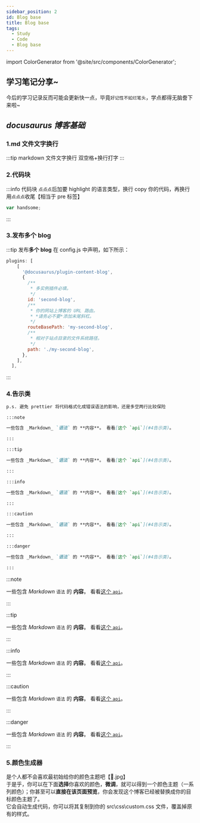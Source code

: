 ```yaml
---
sidebar_position: 2
id: Blog base
title: Blog base
tags:
  - Study
  - Code
  - Blog base
---
```


import ColorGenerator from '@site/src/components/ColorGenerator';

## 学习笔记分享~

今后的学习记录反而可能会更新快一点，毕竟`好记性不如烂笔头`，学点都得无脑誊下来啦~

## _docusaurus 博客基础_

### 1.md 文件文字换行

:::tip markdown 文件文字换行
双空格+换行打字
:::

### 2.代码块

:::info 代码块
`点点点`后加要 highlight 的语言类型，换行 copy 你的代码，再换行用`点点点`收尾【相当于 pre 标签】

```js
var handsome;
```

:::

### 3.发布多个 blog

:::tip 发布**多个 blog**
在 config.js 中声明，如下所示：

```js title="/static/docusaurus.config.js"
plugins: [
    [
      '@docusaurus/plugin-content-blog',
      {
        /**
         * 多实例插件必填。
         */
        id: 'second-blog',
        /**
         * 你的网站上博客的 URL 路由。
         * *请务必不要*添加末尾斜杠。
         */
        routeBasePath: 'my-second-blog',
        /**
         * 相对于站点目录的文件系统路径。
         */
        path: './my-second-blog',
      },
    ],
  ],
```

:::

### 4.告示类

```markdown
p.s. 避免 prettier 将代码格式化成错误语法的影响，还是多空两行比较保险

:::note

一些包含 _Markdown_ `语法` 的 **内容**。 看看[这个 `api`](#4告示类)。

:::

:::tip

一些包含 _Markdown_ `语法` 的 **内容**。 看看[这个 `api`](#4告示类)。

:::

:::info

一些包含 _Markdown_ `语法` 的 **内容**。 看看[这个 `api`](#4告示类)。

:::

:::caution

一些包含 _Markdown_ `语法` 的 **内容**。 看看[这个 `api`](#4告示类)。

:::

:::danger

一些包含 _Markdown_ `语法` 的 **内容**。 看看[这个 `api`](#4告示类)。

:::
```

:::note

一些包含 _Markdown_ `语法` 的 **内容**。 看看[这个 `api`](#4告示类)。

:::

:::tip

一些包含 _Markdown_ `语法` 的 **内容**。 看看[这个 `api`](#4告示类)。

:::

:::info

一些包含 _Markdown_ `语法` 的 **内容**。 看看[这个 `api`](#4告示类)。

:::

:::caution

一些包含 _Markdown_ `语法` 的 **内容**。 看看[这个 `api`](#4告示类)。

:::

:::danger

一些包含 _Markdown_ `语法` 的 **内容**。 看看[这个 `api`](#4告示类)。

:::

### 5.颜色生成器

是个人都不会喜欢最初始给你的颜色主题吧【🐶.jpg】  
于是乎，你可以在下面**选择**你喜欢的颜色，**微调**，就可以得到一个颜色主题（一系列颜色）；你甚至可以**直接在该页面预览**，你会发现这个博客已经被替换成你的目标颜色主题了。  
它会自动生成代码，你可以将其复制到你的 src\css\custom.css 文件，覆盖掉原有的样式。

<ColorGenerator/>

